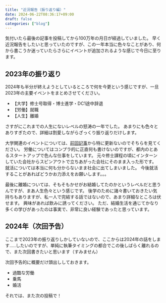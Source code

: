 ```yaml
---
title: "近況報告（振り返り編）"
date: 2024-06-22T08:36:17+09:00
draft: false
categories: ["blog"]
---
```


気付いたら最後の記事を投稿してから100万年の月日が経過していました。
早く近況報告をしたいと思っていたのですが、この一年本当に色々なことがあり、何から書こうか迷っていたらさらにイベントが追加されるような感じで今日に至ります。

## 2023年の振り返り

2024年も半分が終えようとしているところで何を今更という感じですが、一旦2023年の主要イベントをまとめさせてください。

- 【大学】修士号取得・博士進学・DC1途中辞退
- 【労働】就職
- 【人生】離婚

さすがにこれまでの人生にないレベルの怒涛の一年でした。
あまりにも色々とありすぎたので、詳細は割愛しながらざっくり振り返りだけします。

大学関連のイベントについては、[前回記事](https://kasegao.github.io/posts/2023/04/resign/)から特に更新ないのでそちらを見てください。
労働についてはコンプラ的に正直何も書けないのですが、都内のとあるスタートアップで色んな仕事をしています。
元々修士課程の頃にインターンしていた会社からスピンアウトで立ちあがった会社にそのまま入った形です。
就活については本当に何も分からないまま社会に出てしまいました。
今後就活することがあればどうかお力添えをお願いします。。。

最後に離婚については、そもそもかせがお結婚してたのかというレベルだと思うんですが、まあ人生色々という感じです。
後学のために諸々書いておきたい気持ちもありますが、私一人で完結する話ではないので、あまり詳細なところは伏せます。
興味があれば飲みに誘ってください。
ただ、結婚生活を通じてかなり多くの学びがあったのは事実で、非常に良い経験であったと思っています。

## 2024年（次回予告）

ここまで2023年の振り返りしかしていないので、ここからは2024年の話をします.....したいのですが、単純に執筆タイミングの都合でこの後しばらく離れるので、また次回書きたいと思います（すみません）

次回予告的に概要だけ頭出ししておきます。

- 過酷な労働
- 乗馬
- 婚活

それでは、また次の投稿で！
